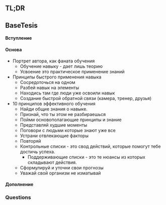 ## TL;DR

## BaseTesis
#### Вступление


#### Основа
- Портрет автора, как фаната обучения 
	- Обучение навыку - дает лишь теорию
	- Усвоение это практическое применение знаний 
- Принципы быстрого применения навыка 
	- Сосредоточься на одном 
	- Разбей навык на элементы 
	- Находись там где люди уже освоили навык 
	- Создание быстрой обратной связи (камера, тренер, друзья) 
- 10 принципов эффективного обучения 
	- Найди общие знания о навыке. 
	- Признай, что ты этом не разбираешься  
	- Пойми основополагающие принципы и знание 
	- Представляй худшие моменты 
	- Поговори с людьми которые знают уже все 
	- Устрани отвлекающие факторы 
	- Повторяй 
	- Контрольные списки - это свод действий, которые помогут тебе достичь успеха. 
		- Поддерживающие списки - это те нюансы из которых складывают действия. 
	- Сформулируй и уточни свои прогнозы 
	- Уважай свой организм не изматывай 

#### Дополнение

### Questions

